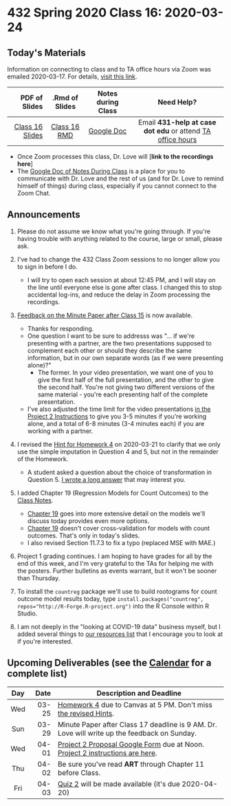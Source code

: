 # 432 Spring 2020 Class 16: 2020-03-24

## Today's Materials

Information on connecting to class and to TA office hours via Zoom was emailed 2020-03-17. For details, [visit this link](https://github.com/THOMASELOVE/2020-432/blob/master/zoom.md). 

PDF of Slides | .Rmd of Slides | Notes during Class | Need Help? 
------------: | :------------------: | :---------------------------: | :------------------------:
[Class 16 Slides](https://github.com/THOMASELOVE/2020-432/blob/master/classes/class16/432_2020_slides16.pdf) | [Class 16 RMD](https://github.com/THOMASELOVE/2020-432/blob/master/classes/class16/432_2020_slides16.Rmd) | [Google Doc](https://docs.google.com/document/d/1VpnXK654mVLJKMnbxMyhvLSEaOwyZhO2itaMf1a3N4U/edit?usp=sharing) | Email **431-help at case dot edu** or attend [TA office hours](https://github.com/THOMASELOVE/2020-432/blob/master/calendar.md#ta-office-hours)

- Once Zoom processes this class, Dr. Love will [**link to the recordings here**]
- The [Google Doc of Notes During Class](https://docs.google.com/document/d/1VpnXK654mVLJKMnbxMyhvLSEaOwyZhO2itaMf1a3N4U/edit?usp=sharing) is a place for you to communicate with Dr. Love and the rest of us (and for Dr. Love to remind himself of things) during class, especially if you cannot connect to the Zoom Chat.

## Announcements

1. Please do not assume we know what you're going through. If you're having trouble with anything related to the course, large or small, please ask.

2. I've had to change the 432 Class Zoom sessions to no longer allow you to sign in before I do. 
    - I will try to open each session at about 12:45 PM, and I will stay on the line until everyone else is gone after class. I changed this to stop accidental log-ins, and reduce the delay in Zoom processing the recordings.

3. [Feedback on the Minute Paper after Class 15](https://bit.ly/432-2020-minute-15-feedback) is now available.
    - Thanks for responding.
    - One question I want to be sure to addresss was "... if we're presenting with a partner, are the two presentations supposed to complement each other or should they describe the same information, but in our own separate words (as if we were presenting alone)?"
        - The former. In your video presentation, we want one of you to give the first half of the full presentation, and the other to give the second half. You're not giving two different versions of the same material - you're each presenting half of the complete presentation.
    - I've also adjusted the time limit for the video presentations [in the Project 2 Instructions](https://github.com/THOMASELOVE/2020-432/blob/master/projects/project2/README.md) to give you 3-5 minutes if you're working alone, and a total of 6-8 minutes (3-4 minutes each) if you are working with a partner.

4. I revised the [Hint for Homework 4](https://github.com/THOMASELOVE/2020-432/blob/master/homework/hw04/homework4_hints_2020-03-21.pdf) on 2020-03-21 to clarify that we only use the simple imputation in Question 4 and 5, but not in the remainder of the Homework.
    - A student asked a question about the choice of transformation in Question 5. [I wrote a long answer](https://github.com/THOMASELOVE/2020-432/blob/master/homework/hw04/question5_discussion.md) that may interest you.

5. I added Chapter 19 (Regression Models for Count Outcomes) to the [Class Notes](https://thomaselove.github.io/2020-432-book).
    - [Chapter 19](https://thomaselove.github.io/2020-432-book/modeling-a-count-outcome-in-ohio-smart.html) goes into more extensive detail on the models we'll discuss today provides even more options.
    - [Chapter 19](https://thomaselove.github.io/2020-432-book/modeling-a-count-outcome-in-ohio-smart.html) doesn't cover cross-validation for models with count outcomes. That's only in today's slides.
    - I also revised Section 11.7.3 to fix a typo (replaced MSE with MAE.)

6. Project 1 grading continues. I am hoping to have grades for all by the end of this week, and I'm very grateful to the TAs for helping me with the posters. Further bulletins as events warrant, but it won't be sooner than Thursday.

7. To install the `countreg` package we'll use to build rootograms for count outcome model results today, type `install.packages("countreg", repos="http://R-Forge.R-project.org")` into the R Console within R Studio.

8. I am not deeply in the "looking at COVID-19 data" business myself, but I added several things to [our resources list](https://github.com/THOMASELOVE/2020-432/blob/master/covid19resources.md) that I encourage you to look at if you're interested.

## Upcoming Deliverables (see the [Calendar](https://github.com/THOMASELOVE/2020-432/blob/master/calendar.md) for a complete list)

Day | Date  | Description and Deadline
:--: | ----: | ----------------------------------------------------------------------------------------------
Wed | 03-25 | [Homework 4](https://github.com/THOMASELOVE/2020-432/tree/master/homework/hw04) due to Canvas at 5 PM. Don't miss [the revised Hints](https://github.com/THOMASELOVE/2020-432/blob/master/homework/hw04/homework4_hints_2020-03-21.pdf).
Sun | 03-29 | Minute Paper after Class 17 deadline is 9 AM. Dr. Love will write up the feedback on Sunday.
Wed | 04-01 | [Project 2 Proposal Google Form](http://bit.ly/432-2020-project2-proposal-form) due at Noon. [Project 2 instructions are here](https://github.com/THOMASELOVE/2020-432/tree/master/projects/project2).
Thu | 04-02 | Be sure you've read **ART** through Chapter 11 before Class.
Fri | 04-03 | [Quiz 2](https://github.com/THOMASELOVE/2020-432/tree/master/quizzes/quiz2) will be made available (it's due 2020-04-20)

